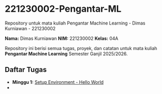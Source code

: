 # 221230002-Pengantar-ML
Repository untuk mata kuliah Pengantar Machine Learning - Dimas Kurniawan - 221230002

**Nama:** Dimas Kurniawan
**NIM:** 221230002
**Kelas:** 04A

Repository ini berisi semua tugas, proyek, dan catatan untuk mata kuliah **Pengantar Machine Learning** Semester Ganjil 2025/2026.

## Daftar Tugas
- **Minggu 1:** [Setup Environment - Hello World](https://colab.research.google.com/github/kurnya/221230002-Pengantar-ML/blob/main/Tugas_Minggu_1_Hello_World.ipynb)
- 
